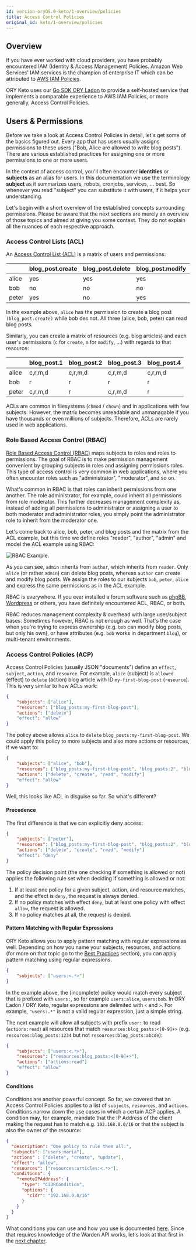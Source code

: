 ```yaml
---
id: version-oryOS.9-keto/1-overview/policies
title: Access Control Policies
original_id: keto/1-overview/policies
---
```


## Overview

If you have ever worked with cloud providers, you have probably encountered IAM (Identity & Access Management) Policies.
Amazon Web Services' IAM services is the champion of enterprise IT which can be attributed to
[AWS IAM Policies](https://docs.aws.amazon.com/IAM/latest/UserGuide/access_policies.html).

ORY Keto uses our [Go SDK ORY Ladon](https://github.com/ory/ladon) to provide a self-hosted service that implements
a comparable experience to AWS IAM Policies, or more generally, Access Control Policies.

## Users & Permissions

Before we take a look at Access Control Policies in detail, let's get some of the basics figured out. Every app that
has users usually assigns permissions to these users ("Bob, Alice are allowed to write blog posts"). There are
various established practices for assigning one or more permissions to one or more users.

In the context of access control, you'll often encounter **identities** or **subjects** as an alias for users. In this
documentation we use the terminology **subject** as it summarizes users, robots, cronjobs, services, ... best. So
whenever you read "subject" you can substitute it with users, if it helps your understanding.

Let's begin with a short overview of the established concepts surrounding permissions. Please be aware that the next
sections are merely an overview of those topics and aimed at giving you some context. They do not explain all the
nuances of each respective approach.

### Access Control Lists (ACL)

An [Access Control List (ACL)](https://en.wikipedia.org/wiki/Access_control_list) is a matrix of users and permissions:

|       | blog_post.create | blog_post.delete | blog_post.modify | blog_post.read |
|-------|------------------|------------------|------------------|----------------|
| alice | yes              | yes              | yes              | yes            |
| bob   | no               | no               | no               | yes            |
| peter | yes              | no               | yes              | yes            |

In the example above, `alice` has the permission to create a blog post `(blog_post.create)` while bob des not. All three
(alice, bob, peter) can read blog posts.

Similarly, you can create a matrix of resources (e.g. blog articles) and each user's permissions
(`c` for `create`, `m` for `modify`, ...) with regards to that resource:

|       	| blog_post.1 	| blog_post.2 	| blog_post.3 	| blog_post.4 	|
|-------	|-------------	|-------------	|-------------	|-------------	|
| alice 	| c,r,m,d     	| c,r,m,d     	| c,r,m,d     	| c,r,m,d     	|
| bob   	| r           	| r           	| r           	| r           	|
| peter 	| c,r,m,d     	| r           	| c,r,m,d     	| r           	|

ACLs are common in filesystems (`chmod` / `chown`) and in applications with few subjects. However, the matrix becomes
unreadable and unmanagable if you have thousands or even millions of subjects. Therefore, ACLs are rarely used in
web applications.

### Role Based Access Control (RBAC)

[Role Based Access Control (RBAC)](https://en.wikipedia.org/wiki/Role-based_access_control) maps subjects to roles
and roles to permissions. The goal of RBAC is to make permission management convenient by grouping subjects
in roles and assigning permissions roles. This type of access control is very common in web applications, where you often
encounter roles such as "administrator", "moderator", and so on.

What's common in RBAC is that roles can inherit permissions from one another. The role administrator, for example,
could inherit all permissions from role moderator. This further decreases management complexity as, instead of adding
all permissions to administrator or assigning a user to both moderator and administrator roles, you simply point the
administrator role to inherit from the moderator one.

Let's come back to alice, bob, peter, and blog posts and the matrix from the ACL example, but this time we define
roles "reader", "author", "admin" and model the ACL example using RBAC:

![RBAC Example](../../../images/docs/keto/rbac.png).

As you can see, `admin` inherits from `author`, which inherits from `reader`. Only `alice` (or rather `admin`) can delete blog posts,
whereas `author` can create and modify blog posts. We assign the roles to our subjects `bob`, `peter`, `alice` and
express the same permissions as in the ACL example.

RBAC is everywhere. If you ever installed a forum software such as [phpBB](https://www.phpbb.com/support/docs/en/3.1/ug/adminguide/permissions_roles/),
[Wordpress](https://codex.wordpress.org/Roles_and_Capabilities) or others, you have definitely encountered ACL, RBAC, or both.

RBAC reduces management complexity & overhead with large user/subject bases. Sometimes however, RBAC is not enough as well.
That's the case when you're trying to express ownership (e.g. `bob` can modify blog posts, but only his own), or
have attributes (e.g. `bob` works in department `blog`), or multi-tenant environments.

### Access Control Policies (ACP)

Access Control Policies (usually JSON "documents") define an `effect`, `subject`, `action`, and `resource`. For example, `alice` (subject) is
`allowed` (effect) to `delete` (action) blog article with ID `my-first-blog-post` (`resource`). This is very similar
to how ACLs work:

```json
{
    "subjects": ["alice"],
    "resources": ["blog_posts:my-first-blog-post"],
    "actions": ["delete"]
    "effect": "allow"
}
```

The policy above allows `alice` to `delete` `blog_posts:my-first-blog-post`. We could apply this policy to more subjects
and also more actions or resources, if we want to:

```json
{
    "subjects": ["alice", "bob"],
    "resources": ["blog_posts:my-first-blog-post", "blog_posts:2", "blog_posts:3"],
    "actions": ["delete", "create", "read", "modify"]
    "effect": "allow"
}
```

Well, this looks like ACL in disguise so far. So what's different?

#### Precedence

The first difference is that we can explicitly deny access:

```json
{
    "subjects": ["peter"],
    "resources": ["blog_posts:my-first-blog-post", "blog_posts:2", "blog_posts:3"],
    "actions": ["delete", "create", "read", "modify"]
    "effect": "deny"
}
```

The policy decision point (the one checking if something is allowed or not) applies the following rule set when deciding if something is allowed or not:

1. If at least one policy for a given subject, action, and resource matches, and the effect is `deny`, the request is always denied.
2. If no policy matches with effect `deny`, but at least one policy with effect `allow`, the request is allowed.
3. If no policy matches at all, the request is denied.

#### Pattern Matching with Regular Expressions

ORY Keto allows you to apply pattern matching with regular expressions as well. Depending on how you name your subjects,
resources, and actions (for more on that topic go to the [Best Practices](./keto/4-best-practices.md) section), you can apply
pattern matching using regular expressions.

```json
{
    "subjects": ["users:<.*>"]
}
```

In the example above, the (incomplete) policy would match every subject that is prefixed with `users:`, so for example
`users:alice`, `users:bob`. In ORY Ladon / ORY Keto, regular expressions are delimited with `<` and `>`.
For example, `"users:.*"` is not a valid regular expression, just a simple string.

The next example will allow all subjects with prefix `user:` to read (`actions:read`) all resources that match `resources:blog_posts:<[0-9]+>`
(e.g. `resources:blog_posts:1234` but not `resources:blog_posts:abcde`):

```json
{
    "subjects": ["users:<.*>"],
    "resources": ["resources:blog_posts:<[0-9]+>"],
    "actions": ["actions:read"]
    "effect": "allow"
}
```

#### Conditions

Conditions are another powerful concept. So far, we covered that an Access Control Policies applies to a list of
`subjects`, `resources`, and `actions`. Conditions narrow down the use cases in which a certain ACP applies. A condition
may, for example, mandate that the IP Address of the client making the request has to match e.g. `192.168.0.0/16` or that
the subject is also the owner of the resource:

```json
{
  "description": "One policy to rule them all.",
  "subjects": ["users:maria"],
  "actions" : ["delete", "create", "update"],
  "effect": "allow",
  "resources": ["resources:articles:<.*>"],
  "conditions": {
    "remoteIPAddress": {
      "type": "CIDRCondition",
      "options": {
        "cidr": "192.168.0.0/16"
      }
    }
  }
}
```

What conditions you can use and how you use is documented [here](./keto/5-conditions.md). Since that requires knowledge of the Warden API
works, let's look at that first in the [next chapter](./keto/2-warden.md).
